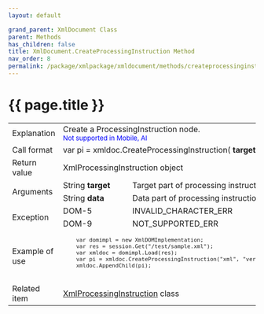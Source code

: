 ```yaml
---
layout: default

grand_parent: XmlDocument Class
parent: Methods
has_children: false
title: XmlDocument.CreateProcessingInstruction Method
nav_order: 8
permalink: /package/xmlpackage/xmldocument/methods/createprocessinginstruction
---
```

# {{ page.title }}

<table>
  <tr>
    <td>Explanation</td>
    <td colspan="2">Create a ProcessingInstruction node.<br><small><span style="color:blue">Not supported in Mobile, AI</span></small></td>
  </tr>
  <tr>
    <td>Call format</td>
    <td colspan="2">var pi = xmldoc.CreateProcessingInstruction( <b>target, data</b> )</td>
  </tr>
  <tr>
    <td>Return value</td>
    <td colspan="2">XmlProcessingInstruction object</td>
  </tr>  
  <tr>
    <td rowspan="2">Arguments</td>
    <td>String <b>target</b></td>
    <td>Target part of processing instruction</td>
  </tr>
  <tr>
    <td>String <b>data</b></td>
    <td>Data part of processing instruction</td>
  </tr>
  <tr>
    <td rowspan="2">Exception</td>
    <td>DOM-5</td>
    <td>INVALID_CHARACTER_ERR</td>
  </tr><tr>
    <td>DOM-9</td>
    <td>NOT_SUPPORTED_ERR</td>
  </tr>
  <tr>
    <td>Example of use</td>
    <td colspan="2"><code><pre>
    var domimpl = new XmlDOMImplementation;
    var res = session.Get("/test/sample.xml");
    var xmldoc = domimpl.Load(res);
    var pi = xmldoc.CreateProcessingInstruction("xml", "version=\"1.0\"");
    xmldoc.AppendChild(pi);
    </pre></code></td>
  </tr>
  <tr>
    <td>Related item</td>
    <td colspan="2"><a href="/package/xmlpackage/xmlprocessinginstruction">XmlProcessingInstruction</a> class</td>
  </tr>
</table>




